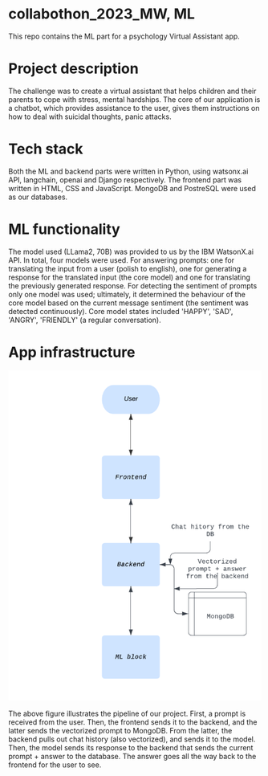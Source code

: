 # collabothon_2023_MW, ML
This repo contains the ML part for a psychology Virtual Assistant app. 

# Project description
The challenge was to create a virtual assistant that helps children and their parents to cope with stress, mental hardships. The core of our application is a chatbot, which provides assistance to the user, gives them instructions on how to deal with suicidal thoughts, panic attacks. 

# Tech stack
Both the ML and backend parts were written in Python, using watsonx.ai API, langchain, openai and Django respectively. The frontend part was written in HTML, CSS and JavaScript. MongoDB and PostreSQL were used as our databases.

# ML functionality 
The model used (LLama2, 70B) was provided to us by the IBM WatsonX.ai API. In total, four models were used. For answering prompts: one for translating the input from a user (polish to english), one for generating a response for the translated input (the core model) and one for translating the previously generated response. For detecting the sentiment of prompts only one model was used; ultimately, it determined the behaviour of the core model based on the current message sentiment (the sentiment was detected continuously). Core model states included 'HAPPY', 'SAD', 'ANGRY', 'FRIENDLY' (a regular conversation). 

 # App infrastructure 
![Diagram](pipeline.png)

The above figure illustrates the pipeline of our project. First, a prompt is received from the user. Then, the frontend sends it to the backend, and the latter sends the vectorized prompt to MongoDB. From the latter, the backend pulls out chat history (also vectorized), and sends it to the model. Then, the model sends its response to the backend that sends the current prompt + answer to the database. The answer goes all the way back to the frontend for the user to see.
